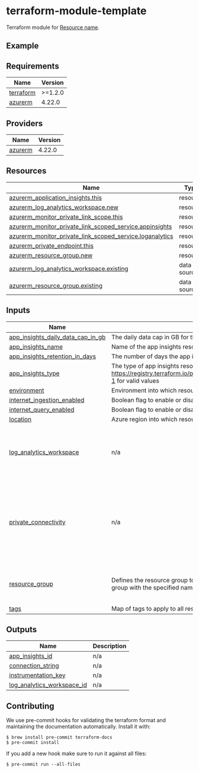 # terraform-module-template

<!-- TODO fill in resource name in link to product documentation -->
Terraform module for [Resource name](https://example.com).

## Example

<!-- todo update module name
```hcl
module "todo_resource_name" {
  source = "git@github.com:hmcts/terraform-module-postgresql-flexible?ref=master"
  ...
}

```

<!-- BEGIN_TF_DOCS -->
## Requirements

| Name | Version |
|------|---------|
| <a name="requirement_terraform"></a> [terraform](#requirement\_terraform) | >=1.2.0 |
| <a name="requirement_azurerm"></a> [azurerm](#requirement\_azurerm) | 4.22.0 |

## Providers

| Name | Version |
|------|---------|
| <a name="provider_azurerm"></a> [azurerm](#provider\_azurerm) | 4.22.0 |

## Resources

| Name | Type |
|------|------|
| [azurerm_application_insights.this](https://registry.terraform.io/providers/hashicorp/azurerm/4.22.0/docs/resources/application_insights) | resource |
| [azurerm_log_analytics_workspace.new](https://registry.terraform.io/providers/hashicorp/azurerm/4.22.0/docs/resources/log_analytics_workspace) | resource |
| [azurerm_monitor_private_link_scope.this](https://registry.terraform.io/providers/hashicorp/azurerm/4.22.0/docs/resources/monitor_private_link_scope) | resource |
| [azurerm_monitor_private_link_scoped_service.appinsights](https://registry.terraform.io/providers/hashicorp/azurerm/4.22.0/docs/resources/monitor_private_link_scoped_service) | resource |
| [azurerm_monitor_private_link_scoped_service.loganalytics](https://registry.terraform.io/providers/hashicorp/azurerm/4.22.0/docs/resources/monitor_private_link_scoped_service) | resource |
| [azurerm_private_endpoint.this](https://registry.terraform.io/providers/hashicorp/azurerm/4.22.0/docs/resources/private_endpoint) | resource |
| [azurerm_resource_group.new](https://registry.terraform.io/providers/hashicorp/azurerm/4.22.0/docs/resources/resource_group) | resource |
| [azurerm_log_analytics_workspace.existing](https://registry.terraform.io/providers/hashicorp/azurerm/4.22.0/docs/data-sources/log_analytics_workspace) | data source |
| [azurerm_resource_group.existing](https://registry.terraform.io/providers/hashicorp/azurerm/4.22.0/docs/data-sources/resource_group) | data source |

## Inputs

| Name | Description | Type | Default | Required |
|------|-------------|------|---------|:--------:|
| <a name="input_app_insights_daily_data_cap_in_gb"></a> [app\_insights\_daily\_data\_cap\_in\_gb](#input\_app\_insights\_daily\_data\_cap\_in\_gb) | The daily data cap in GB for the app insights resource. | `number` | `50` | no |
| <a name="input_app_insights_name"></a> [app\_insights\_name](#input\_app\_insights\_name) | Name of the app insights resource. | `string` | n/a | yes |
| <a name="input_app_insights_retention_in_days"></a> [app\_insights\_retention\_in\_days](#input\_app\_insights\_retention\_in\_days) | The number of days the app insights resource should retain data for. | `number` | `30` | no |
| <a name="input_app_insights_type"></a> [app\_insights\_type](#input\_app\_insights\_type) | The type of app insights resource. See https://registry.terraform.io/providers/hashicorp/azurerm/latest/docs/resources/application_insights#application_type-1 for valid values | `string` | `"other"` | no |
| <a name="input_environment"></a> [environment](#input\_environment) | Environment into which resources are deployed. | `string` | n/a | yes |
| <a name="input_internet_ingestion_enabled"></a> [internet\_ingestion\_enabled](#input\_internet\_ingestion\_enabled) | Boolean flag to enable or disable internet ingestion for the app insights resource. | `bool` | `false` | no |
| <a name="input_internet_query_enabled"></a> [internet\_query\_enabled](#input\_internet\_query\_enabled) | Boolean flag to enable or disable internet query for the app insights resource. | `bool` | `false` | no |
| <a name="input_location"></a> [location](#input\_location) | Azure region into which resources are deployed. | `string` | `"uksouth"` | no |
| <a name="input_log_analytics_workspace"></a> [log\_analytics\_workspace](#input\_log\_analytics\_workspace) | n/a | <pre>object({<br/>    name              = string<br/>    sku               = optional(string, "PerGB2018")<br/>    retention_in_days = optional(number, 30)<br/>    daily_quota_gb    = optional(number, 50)<br/>  })</pre> | `null` | no |
| <a name="input_private_connectivity"></a> [private\_connectivity](#input\_private\_connectivity) | n/a | <pre>object({<br/>    subnet_id      = string<br/>    scope_name     = optional(string)<br/>    scope_rg_name  = optional(string)<br/>    existing_scope = optional(bool, false)<br/>    ingestion_mode = optional(string, "Open")<br/>    query_mode     = optional(string, "Open")<br/>    dns_zone_ids   = optional(list(string), [])<br/>  })</pre> | `null` | no |
| <a name="input_resource_group"></a> [resource\_group](#input\_resource\_group) | Defines the resource group to deploy resources into. If `existing` is set to true, the module will use the existing resource group with the specified name. | <pre>object({<br/>    name     = string<br/>    existing = optional(bool, false)<br/>  })</pre> | n/a | yes |
| <a name="input_tags"></a> [tags](#input\_tags) | Map of tags to apply to all resources. | `map(string)` | `{}` | no |

## Outputs

| Name | Description |
|------|-------------|
| <a name="output_app_insights_id"></a> [app\_insights\_id](#output\_app\_insights\_id) | n/a |
| <a name="output_connection_string"></a> [connection\_string](#output\_connection\_string) | n/a |
| <a name="output_instrumentation_key"></a> [instrumentation\_key](#output\_instrumentation\_key) | n/a |
| <a name="output_log_analytics_workspace_id"></a> [log\_analytics\_workspace\_id](#output\_log\_analytics\_workspace\_id) | n/a |
<!-- END_TF_DOCS -->

## Contributing

We use pre-commit hooks for validating the terraform format and maintaining the documentation automatically.
Install it with:

```shell
$ brew install pre-commit terraform-docs
$ pre-commit install
```

If you add a new hook make sure to run it against all files:
```shell
$ pre-commit run --all-files
```

